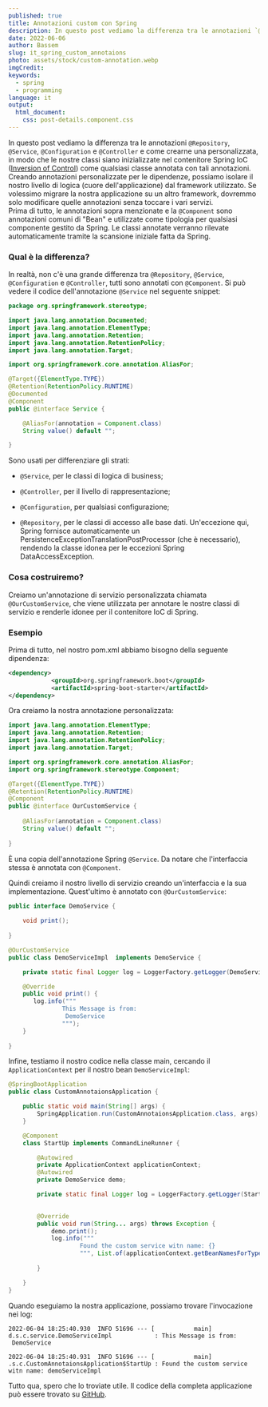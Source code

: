 ```yaml
---
published: true
title: Annotazioni custom con Spring
description: In questo post vediamo la differenza tra le annotazioni `@Repository`, `@Service`, `@Configuration` e `@Controller` e come crearne una personalizzata ...
date: 2022-06-06
author: Bassem
slug: it_spring_custom_annotaions
photo: assets/stock/custom-annotation.webp
imgCredit:
keywords:
  - spring
  - programming
language: it
output:
  html_document:
    css: post-details.component.css
---
```

In questo post vediamo la differenza tra le annotazioni `@Repository`, `@Service`, `@Configuration` e `@Controller` e come crearne una personalizzata, in modo che le nostre classi siano inizializzate nel contenitore Spring IoC ([Inversion of Control](https://docs.spring.io/spring-framework/docs/3.2.x/spring-framework-reference/html/beans.html)) come qualsiasi classe annotata con tali annotazioni.
<br>
Creando annotazioni personalizzate per le dipendenze, possiamo isolare il nostro livello di logica (cuore dell'applicazione) dal framework utilizzato. Se volessimo migrare la nostra applicazione su un altro framework, dovremmo solo modificare quelle annotazioni senza toccare i vari servizi.
<br>
Prima di tutto, le annotazioni sopra menzionate e  la `@Component` sono annotazioni comuni di "Bean" e utilizzate come tipologia per qualsiasi componente gestito da Spring. Le classi annotate verranno rilevate automaticamente tramite la scansione iniziale fatta da Spring.
<br>

### Qual è la differenza?

In realtà, non c'è una grande differenza tra `@Repository`,  `@Service`,  `@Configuration` e `@Controller`, tutti sono annotati con `@Component`. Si può vedere il codice dell'annotazione `@Service` nel seguente snippet:

```java
package org.springframework.stereotype;

import java.lang.annotation.Documented;
import java.lang.annotation.ElementType;
import java.lang.annotation.Retention;
import java.lang.annotation.RetentionPolicy;
import java.lang.annotation.Target;

import org.springframework.core.annotation.AliasFor;

@Target({ElementType.TYPE})
@Retention(RetentionPolicy.RUNTIME)
@Documented
@Component
public @interface Service {

	@AliasFor(annotation = Component.class)
	String value() default "";

}
```

Sono usati per differenziare gli strati:

- `@Service`, per le classi di logica di business;

- `@Controller`, per il livello di rappresentazione;

- `@Configuration`, per qualsiasi configurazione;

- `@Repository`, per le classi di accesso alle base dati. Un'eccezione qui, Spring fornisce automaticamente un PersistenceExceptionTranslationPostProcessor (che è necessario), rendendo la classe idonea per le eccezioni Spring DataAccessException.

### Cosa costruiremo?

Creiamo un'annotazione di servizio personalizzata chiamata `@OurCustomService`, che viene utilizzata per annotare le nostre classi di servizio e renderle idonee per il contenitore IoC di Spring.

### Esempio

Prima di tutto, nel nostro pom.xml abbiamo bisogno della seguente dipendenza:

```xml
<dependency>
			<groupId>org.springframework.boot</groupId>
			<artifactId>spring-boot-starter</artifactId>
</dependency>
```

Ora creiamo la nostra annotazione personalizzata:

```java
import java.lang.annotation.ElementType;
import java.lang.annotation.Retention;
import java.lang.annotation.RetentionPolicy;
import java.lang.annotation.Target;

import org.springframework.core.annotation.AliasFor;
import org.springframework.stereotype.Component;

@Target({ElementType.TYPE})
@Retention(RetentionPolicy.RUNTIME)
@Component
public @interface OurCustomService {
    
    @AliasFor(annotation = Component.class)
	String value() default "";
    
}
```

È una copia dell'annotazione Spring `@Service`. Da notare che l'interfaccia stessa è annotata con `@Component`.
<br>

Quindi creiamo il nostro livello di servizio creando un'interfaccia e la sua implementazione. Quest'ultimo è annotato con `@OurCustomService`:

```java
public interface DemoService {
    
    void print();
    
}
```

```java
@OurCustomService
public class DemoServiceImpl  implements DemoService {

    private static final Logger log = LoggerFactory.getLogger(DemoServiceImpl.class);

    @Override
    public void print() {
       log.info("""
               This Message is from:
                DemoService
               """); 
    }
    
}
```

Infine, testiamo il nostro codice nella classe main, cercando il `ApplicationContext` per il nostro bean `DemoServiceImpl`:

```java
@SpringBootApplication
public class CustomAnnotaionsApplication {

	public static void main(String[] args) {
		SpringApplication.run(CustomAnnotaionsApplication.class, args);
	}

	@Component
	class StartUp implements CommandLineRunner {

		@Autowired
		private ApplicationContext applicationContext;
		@Autowired
		private DemoService demo;

		private static final Logger log = LoggerFactory.getLogger(StartUp.class);

		
		@Override
		public void run(String... args) throws Exception {
			demo.print();
			log.info("""
					Found the custom service witn name: {} 
					""", List.of(applicationContext.getBeanNamesForType(DemoService.class)).stream().collect(Collectors.joining(" , ")));
			
		}

	}
}
```

Quando eseguiamo la nostra applicazione, possiamo trovare l'invocazione nei log:

```markup
2022-06-04 18:25:40.930  INFO 51696 --- [           main] d.s.c.service.DemoServiceImpl            : This Message is from:
 DemoService

2022-06-04 18:25:40.931  INFO 51696 --- [           main] .s.c.CustomAnnotaionsApplication$StartUp : Found the custom service witn name: demoServiceImpl
```

Tutto qua, spero che lo troviate utile. Il codice della completa applicazione può essere trovato su [GitHub](https://github.com/s0l0c0ding/spring-tips/tree/master/custom-annotaions).
